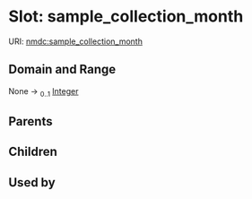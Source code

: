 
# Slot: sample_collection_month




URI: [nmdc:sample_collection_month](https://microbiomedata/meta/sample_collection_month)


## Domain and Range

None &#8594;  <sub>0..1</sub> [Integer](types/Integer.md)

## Parents


## Children


## Used by

